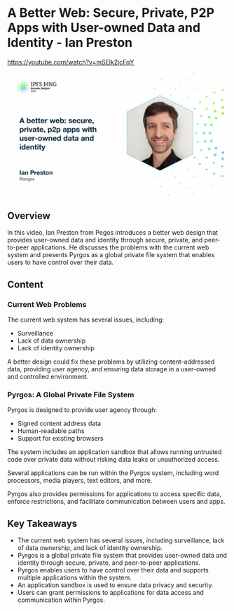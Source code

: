 # A Better Web: Secure, Private, P2P Apps with User-owned Data and Identity - Ian Preston

<https://youtube.com/watch?v=mSElk2jcFqY>

![image for A better web: secure, private, p2p apps with user-owned data and identity - Ian Preston](/thing23/mSElk2jcFqY.jpg)

## Overview

In this video, Ian Preston from Pegos introduces a better web design that provides user-owned data and identity through secure, private, and peer-to-peer applications. He discusses the problems with the current web system and presents Pyrgos as a global private file system that enables users to have control over their data.

## Content

### Current Web Problems

The current web system has several issues, including:

- Surveillance
- Lack of data ownership
- Lack of identity ownership

A better design could fix these problems by utilizing content-addressed data, providing user agency, and ensuring data storage in a user-owned and controlled environment.

### Pyrgos: A Global Private File System

Pyrgos is designed to provide user agency through:

- Signed content address data
- Human-readable paths
- Support for existing browsers

The system includes an application sandbox that allows running untrusted code over private data without risking data leaks or unauthorized access.

Several applications can be run within the Pyrgos system, including word processors, media players, text editors, and more.

Pyrgos also provides permissions for applications to access specific data, enforce restrictions, and facilitate communication between users and apps.

## Key Takeaways

- The current web system has several issues, including surveillance, lack of data ownership, and lack of identity ownership.
- Pyrgos is a global private file system that provides user-owned data and identity through secure, private, and peer-to-peer applications.
- Pyrgos enables users to have control over their data and supports multiple applications within the system.
- An application sandbox is used to ensure data privacy and security.
- Users can grant permissions to applications for data access and communication within Pyrgos.